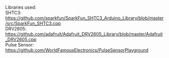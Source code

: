 Libraries used:
<br>
SHTC3: https://github.com/sparkfun/SparkFun_SHTC3_Arduino_Library/blob/master/src/SparkFun_SHTC3.cpp
<br>
DRV2605: https://github.com/adafruit/Adafruit_DRV2605_Library/blob/master/Adafruit_DRV2605.cpp
<br>
Pulse Sensor: https://github.com/WorldFamousElectronics/PulseSensorPlayground
